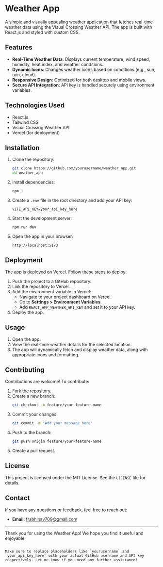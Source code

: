 
# Weather App

A simple and visually appealing weather application that fetches real-time weather data using the Visual Crossing Weather API. The app is built with React.js and styled with custom CSS.

## Features

- **Real-Time Weather Data**: Displays current temperature, wind speed, humidity, heat index, and weather conditions.
- **Dynamic Icons**: Changes weather icons based on conditions (e.g., sun, rain, cloud).
- **Responsive Design**: Optimized for both desktop and mobile views.
- **Secure API Integration**: API key is handled securely using environment variables.

## Technologies Used

- React.js
- Tailwind CSS
- Visual Crossing Weather API
- Vercel (for deployment)

## Installation

1. Clone the repository:
   ```bash
   git clone https://github.com/yourusername/weather_app.git
   cd weather_app
   ```

2. Install dependencies:
   ```bash
   npm i
   ```

3. Create a `.env` file in the root directory and add your API key:
   ```env
   VITE_API_KEY=your_api_key_here
   ```

4. Start the development server:
   ```bash
   npm run dev
   ```

5. Open the app in your browser:
   ```
   http://localhost:5173
   ```

## Deployment

The app is deployed on Vercel. Follow these steps to deploy:

1. Push the project to a GitHub repository.
2. Link the repository to Vercel.
3. Add the environment variable in Vercel:
   - Navigate to your project dashboard on Vercel.
   - Go to **Settings > Environment Variables**.
   - Add `REACT_APP_WEATHER_API_KEY` and set it to your API key.
4. Deploy the app.

## Usage

1. Open the app.
2. View the real-time weather details for the selected location.
3. The app will dynamically fetch and display weather data, along with appropriate icons and formatting.

## Contributing

Contributions are welcome! To contribute:

1. Fork the repository.
2. Create a new branch:
   ```bash
   git checkout -b feature/your-feature-name
   ```
3. Commit your changes:
   ```bash
   git commit -m "Add your message here"
   ```
4. Push to the branch:
   ```bash
   git push origin feature/your-feature-name
   ```
5. Create a pull request.

## License

This project is licensed under the MIT License. See the `LICENSE` file for details.

## Contact

If you have any questions or feedback, feel free to reach out:
- **Email**: frabhinav709@gmail.com

---

Thank you for using the Weather App! We hope you find it useful and enjoyable.
```

Make sure to replace placeholders like `yourusername` and `your_api_key_here` with your actual GitHub username and API key respectively. Let me know if you need any further assistance!
